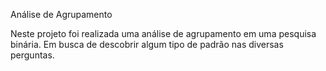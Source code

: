 Análise de Agrupamento

Neste projeto foi realizada uma análise de agrupamento em uma pesquisa binária. Em busca de descobrir algum tipo de padrão nas diversas perguntas.
